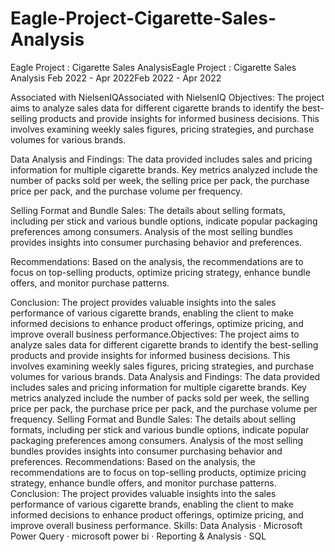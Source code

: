 # Eagle-Project-Cigarette-Sales-Analysis
Eagle Project : Cigarette Sales AnalysisEagle Project : Cigarette Sales Analysis
Feb 2022 - Apr 2022Feb 2022 - Apr 2022

Associated with NielsenIQAssociated with NielsenIQ
Objectives: 
  The project aims to analyze sales data for different cigarette brands to identify the best-selling products and provide insights for informed business decisions. This involves examining weekly sales figures, pricing strategies, and purchase volumes for various brands.
  
Data Analysis and Findings:
  The data provided includes sales and pricing information for multiple cigarette brands. Key metrics analyzed include the number of packs sold per week, the selling price per pack, the purchase price per pack, and the purchase volume per frequency.
  
Selling Format and Bundle Sales:
The details about selling formats, including per stick and various bundle options, indicate popular packaging preferences among consumers. Analysis of the most selling bundles provides insights into consumer purchasing behavior and preferences.

Recommendations:
Based on the analysis, the recommendations are to focus on top-selling products, optimize pricing strategy, enhance bundle offers, and monitor purchase patterns.


Conclusion:
The project provides valuable insights into the sales performance of various cigarette brands, enabling the client to make informed decisions to enhance product offerings, optimize pricing, and improve overall business performance.Objectives: The project aims to analyze sales data for different cigarette brands to identify the best-selling products and provide insights for informed business decisions. This involves examining weekly sales figures, pricing strategies, and purchase volumes for various brands. Data Analysis and Findings: The data provided includes sales and pricing information for multiple cigarette brands. Key metrics analyzed include the number of packs sold per week, the selling price per pack, the purchase price per pack, and the purchase volume per frequency. Selling Format and Bundle Sales: The details about selling formats, including per stick and various bundle options, indicate popular packaging preferences among consumers. Analysis of the most selling bundles provides insights into consumer purchasing behavior and preferences. Recommendations: Based on the analysis, the recommendations are to focus on top-selling products, optimize pricing strategy, enhance bundle offers, and monitor purchase patterns. Conclusion: The project provides valuable insights into the sales performance of various cigarette brands, enabling the client to make informed decisions to enhance product offerings, optimize pricing, and improve overall business performance.
Skills: Data Analysis · Microsoft Power Query · microsoft power bi · Reporting & Analysis · SQL
